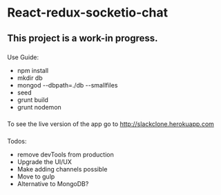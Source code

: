 # React-redux-socketio-chat

## This project is a work-in progress.  

###
Use Guide:
- npm install
- mkdir db
- mongod --dbpath=./db --smallfiles
- seed
- grunt build
- grunt nodemon

###
To see the live version of the app go to http://slackclone.herokuapp.com

###
Todos:
- remove devTools from production
- Upgrade the UI/UX
- Make adding channels possible
- Move to gulp
- Alternative to MongoDB?

